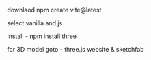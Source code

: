 downlaod npm create vite@latest 

select vanilla and js

install - npm install three

for 3D model goto - three.js website & sketchfab
